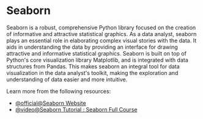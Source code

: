 # Seaborn 

Seaborn is a robust, comprehensive Python library focused on the creation of informative and attractive statistical graphics. As a data analyst, seaborn plays an essential role in elaborating complex visual stories with the data. It aids in understanding the data by providing an interface for drawing attractive and informative statistical graphics. Seaborn is built on top of Python's core visualization library Matplotlib, and is integrated with data structures from Pandas. This makes seaborn an integral tool for data visualization in the data analyst's toolkit, making the exploration and understanding of data easier and more intuitive.

Learn more from the following resources:

- [@official@Seaborn Website](https://seaborn.pydata.org/)
- [@video@Seaborn Tutorial : Seaborn Full Course](https://www.youtube.com/watch?v=6GUZXDef2U0)